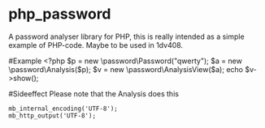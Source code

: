php_password
============

A password analyser library for PHP, this is really intended as a simple example of PHP-code.
Maybe to be used in 1dv408.


#Example
	<?php
		$p = new \password\Password("qwerty");
		$a = new \password\Analysis($p);
		$v = new \password\AnalysisView($a);
		echo $v->show();


#Sideeffect 
Please note that the Analysis does this

	mb_internal_encoding('UTF-8');
	mb_http_output('UTF-8');
